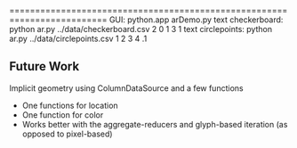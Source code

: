 =========================================================================
GUI: python.app arDemo.py
text checkerboard: python ar.py ../data/checkerboard.csv 2 0 1 3 1
text circlepoints: python ar.py ../data/circlepoints.csv 1 2 3 4 .1



Future Work
------------

Implicit geometry using ColumnDataSource and a few functions
* One functions for location
* One function for color
* Works better with the aggregate-reducers and glyph-based iteration (as opposed to pixel-based)

